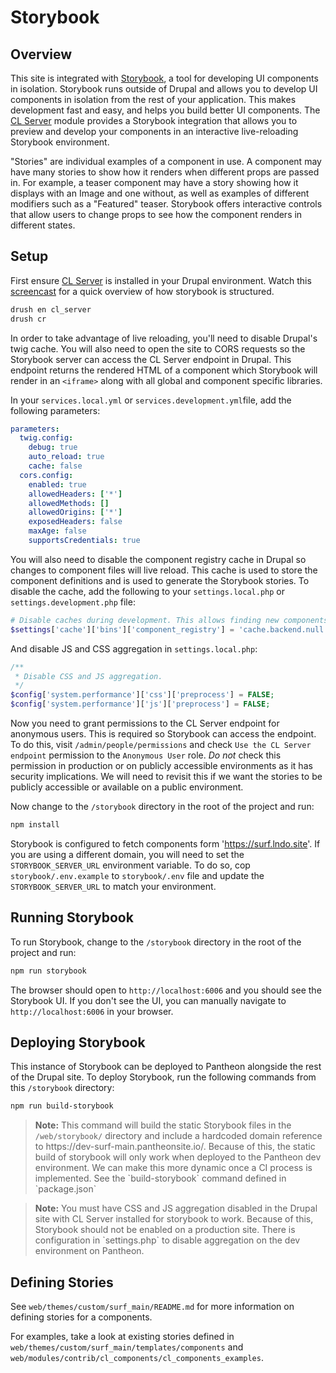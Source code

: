 # Storybook
## Overview

This site is integrated with [Storybook](https://storybook.js.org/), a tool for developing UI components in isolation. Storybook runs outside of Drupal and allows you to develop UI components in isolation from the rest of your application. This makes development fast and easy, and helps you build better UI components. The [CL Server](https://drupal.org/project/cl_server) module provides a Storybook integration that allows you to preview and develop your components in an interactive live-reloading Storybook environment.

"Stories" are individual examples of a component in use. A component may have many stories to show how it renders when different props are passed in. For example, a teaser component may have a story showing how it displays with an Image and one without, as well as examples of different modifiers such as a "Featured" teaser. Storybook offers interactive controls that allow users to change props to see how the component renders in different states.


## Setup
First ensure [CL Server](https://drupal.org/project/cl_server) is installed in your Drupal environment. Watch this [screencast](https://drive.google.com/file/d/1fCP8DELUeraEU-LM3zHZFWCtOsDfDzIz/view?usp=share_link) for a quick overview of how storybook is structured.

```bash
drush en cl_server
drush cr
```

In order to take advantage of live reloading, you'll need to disable Drupal's twig cache. You will also need to open the site to CORS requests so the Storybook server can access the CL Server endpoint in Drupal. This endpoint returns the rendered HTML of a component which Storybook will render in an `<iframe>` along with all global and component specific libraries.

In your `services.local.yml` or `services.development.yml`file, add the following parameters:

```yaml
parameters:
  twig.config:
    debug: true
    auto_reload: true
    cache: false
  cors.config:
    enabled: true
    allowedHeaders: ['*']
    allowedMethods: []
    allowedOrigins: ['*']
    exposedHeaders: false
    maxAge: false
    supportsCredentials: true
```

You will also need to disable the component registry cache in Drupal so changes to component files will live reload. This cache is used to store the component definitions and is used to generate the Storybook stories. To disable the cache, add the following to your `settings.local.php` or `settings.development.php` file:

```php
# Disable caches during development. This allows finding new components without clearing caches.
$settings['cache']['bins']['component_registry'] = 'cache.backend.null';
```

And disable JS and CSS aggregation in `settings.local.php`:

```php
/**
 * Disable CSS and JS aggregation.
 */
$config['system.performance']['css']['preprocess'] = FALSE;
$config['system.performance']['js']['preprocess'] = FALSE;
```

Now you need to grant permissions to the CL Server endpoint for anonymous users. This is required so Storybook can access the endpoint. To do this, visit `/admin/people/permissions` and check `Use the CL Server endpoint` permission to the `Anonymous User` role. *Do not* check this permission in production or on publicly accessible environments as it has security implications. We will need to revisit this if we want the stories to be publicly accessible or available on a public environment.

Now change to the `/storybook` directory in the root of the project and run:

```bash
npm install
```

Storybook is configured to fetch components form 'https://surf.lndo.site'. If you are using a different domain, you will need to set the `STORYBOOK_SERVER_URL` environment variable. To do so, cop `storybook/.env.example` to `storybook/.env` file and update the `STORYBOOK_SERVER_URL` to match your environment.

## Running Storybook
To run Storybook, change to the `/storybook` directory in the root of the project and run:

```bash
npm run storybook
```

The browser should open to `http://localhost:6006` and you should see the Storybook UI. If you don't see the UI, you can manually navigate to `http://localhost:6006` in your browser.

## Deploying Storybook
This instance of Storybook can be deployed to Pantheon alongside the rest of the Drupal site. To deploy Storybook, run the following commands from this `/storybook` directory:

```bash
npm run build-storybook
```

<blockquote>
  <p><strong>Note:</strong> This command will build the static Storybook files in the <code>/web/storybook/</code> directory and include a hardcoded domain reference to https://dev-surf-main.pantheonsite.io/. Because of this, the static build of storybook will only work when deployed to the Pantheon dev environment. We can make this more dynamic once a CI process is implemented. See the `build-storybook` command defined in `package.json`</p>
</blockquote>

<blockquote>
  <p><strong>Note:</strong> You must have CSS and JS aggregation disabled in the Drupal site with CL Server installed for storybook to work. Because of this, Storybook should not be enabled on a production site. There is configuration in `settings.php` to disable aggregation on the dev environment on Pantheon.</p>
</blockquote>

## Defining Stories
See `web/themes/custom/surf_main/README.md` for more information on defining stories for a components.

For examples, take a look at existing stories defined in `web/themes/custom/surf_main/templates/components` and `web/modules/contrib/cl_components/cl_components_examples`.

